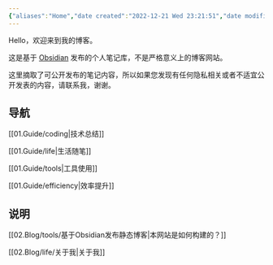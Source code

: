```yaml
---
{"aliases":"Home","date created":"2022-12-21 Wed 23:21:51","date modified":"2023-01-02 Mon 16:03:41","dg-home":true,"dg-publish":true,"permalink":"/home/","tags":"gardenEntry","dgPassFrontmatter":true}
---
```



Hello，欢迎来到我的博客。

这是基于 [Obsidian](https://obsidian.md) 发布的个人笔记库，不是严格意义上的博客网站。

这里摘取了可公开发布的笔记内容，所以如果您发现有任何隐私相关或者不适宜公开发表的内容，请联系我，谢谢。


## 导航

[[01.Guide/coding\|技术总结]]

[[01.Guide/life\|生活随笔]]

[[01.Guide/tools\|工具使用]]

[[01.Guide/efficiency\|效率提升]]

## 说明

[[02.Blog/tools/基于Obsidian发布静态博客\|本网站是如何构建的？]]

[[02.Blog/life/关于我\|关于我]]
